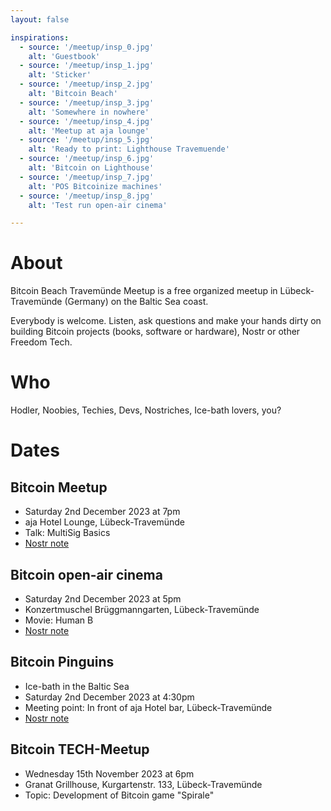 ```yaml
---
layout: false

inspirations:
  - source: '/meetup/insp_0.jpg'
    alt: 'Guestbook'
  - source: '/meetup/insp_1.jpg'
    alt: 'Sticker'
  - source: '/meetup/insp_2.jpg'
    alt: 'Bitcoin Beach'
  - source: '/meetup/insp_3.jpg'
    alt: 'Somewhere in nowhere'
  - source: '/meetup/insp_4.jpg'
    alt: 'Meetup at aja lounge'
  - source: '/meetup/insp_5.jpg'
    alt: 'Ready to print: Lighthouse Travemuende'
  - source: '/meetup/insp_6.jpg'
    alt: 'Bitcoin on Lighthouse'
  - source: '/meetup/insp_7.jpg'
    alt: 'POS Bitcoinize machines'
  - source: '/meetup/insp_8.jpg'
    alt: 'Test run open-air cinema'

---
```


# About

Bitcoin Beach Travemünde Meetup is a free organized meetup in Lübeck-Travemünde (Germany) on the Baltic Sea coast. 

Everybody is welcome. Listen, ask questions and make your hands dirty on building Bitcoin projects (books, software or hardware), Nostr or other Freedom Tech.

# Who

Hodler, Noobies, Techies, Devs,  Nostriches, Ice-bath lovers, you?

# Dates

## Bitcoin Meetup

- Saturday 2nd December 2023 at 7pm
- aja Hotel Lounge, Lübeck-Travemünde
- Talk: MultiSig Basics
- [Nostr note](https://snort.social/nevent1qqsyhwpffxftrm4nr0dfv2tyv37kypzm92d3zhgfjmez32x2hu9tf9qpzamhxue69uhhyetvv9ujuurjd9kkzmpwdejhgtczyp90ls2v26fztv4pcmsdp7vcjtuekag3nauwa80yjhywxlt592gqsqcyqqqqqqgj3zylr)

## Bitcoin open-air cinema

- Saturday 2nd December 2023 at 5pm
- Konzertmuschel Brüggmanngarten, Lübeck-Travemünde
- Movie: Human B
- [Nostr note](https://snort.social/nevent1qqsyhwpffxftrm4nr0dfv2tyv37kypzm92d3zhgfjmez32x2hu9tf9qpzamhxue69uhhyetvv9ujuurjd9kkzmpwdejhgtczyp90ls2v26fztv4pcmsdp7vcjtuekag3nauwa80yjhywxlt592gqsqcyqqqqqqgj3zylr)

## Bitcoin Pinguins

- Ice-bath in the Baltic Sea
- Saturday 2nd December 2023 at 4:30pm
- Meeting point: In front of aja Hotel bar, Lübeck-Travemünde
- [Nostr note](https://snort.social/nevent1qqsyhwpffxftrm4nr0dfv2tyv37kypzm92d3zhgfjmez32x2hu9tf9qpzamhxue69uhhyetvv9ujuurjd9kkzmpwdejhgtczyp90ls2v26fztv4pcmsdp7vcjtuekag3nauwa80yjhywxlt592gqsqcyqqqqqqgj3zylr)

## Bitcoin TECH-Meetup

- Wednesday 15th November 2023 at 6pm
- Granat Grillhouse, Kurgartenstr. 133, Lübeck-Travemünde
- Topic: Development of Bitcoin game "Spirale"

